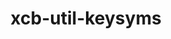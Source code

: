 ---
title: "xcb-util-keysyms"
layout: cache
categories: [package, v0.18.0]
meta: {"versions": ["0.4.0"], "compilers": ["gcc@=7.5.0"], "oss": ["ubuntu18.04"], "platforms": ["linux"], "targets": ["x86_64"], "stacks": ["data-vis-sdk", "root"], "num_specs": 1, "num_specs_by_stack": {"root": 1, "data-vis-sdk": 1}}
spec_details: [{"hash": "5mffg2tfdchtlas2yrpw2h7yrwhhsgkq", "compiler": "gcc@=7.5.0", "versions": ["0.4.0"], "os": "ubuntu18.04", "platform": "linux", "target": "x86_64", "variants": [], "stacks": ["root", "data-vis-sdk"], "size": "-", "tarball": "https://binaries.spack.io/releases/v0.18.0/build_cache/linux-ubuntu18.04-x86_64/gcc-7.5.0/xcb-util-keysyms-0.4.0/linux-ubuntu18.04-x86_64-gcc-7.5.0-xcb-util-keysyms-0.4.0-5mffg2tfdchtlas2yrpw2h7yrwhhsgkq.spack"}]
---